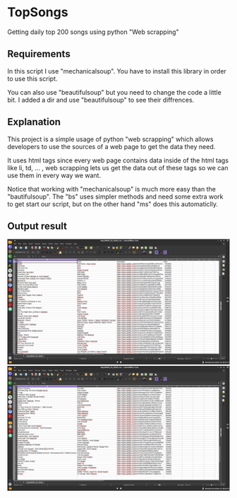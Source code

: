 # TopSongs
Getting daily top 200 songs using python "Web scrapping"


## Requirements
In this script I use "mechanicalsoup". You have to install this library
in order to use this script.

You can also use "beautifulsoup" but you need to change the code a little bit.
I added a dir and use "beautifulsoup" to see their diffrences.

## Explanation
This project is a simple usage of python "web scrapping" which allows developers
to use the sources of a web page to get the data they need.

It uses html tags since every web page contains data inside of the html tags like
li, td, ... , web scrapping lets us get the data out of these tags so we can
use them in every way we want.

Notice that working with "mechanicalsoup" is much more easy than the "bautifulsoup".
The "bs" uses simpler methods and need some extra work to get start our script, but on
the other hand "ms" does this automaticlly.

## Output result

<img src="https://github.com/Official21A/TopSongs/blob/master/pics/11-23-2020.png" />
<img src="https://github.com/Official21A/TopSongs/blob/master/pics/23-11-2020-1.png" />
